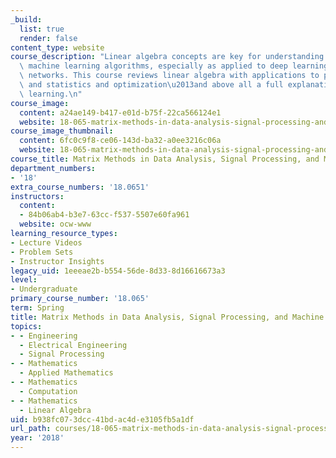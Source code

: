 ```yaml
---
_build:
  list: true
  render: false
content_type: website
course_description: "Linear algebra concepts are key for understanding and creating\
  \ machine learning algorithms, especially as applied to deep learning and neural\
  \ networks. This course reviews linear algebra with applications to probability\
  \ and statistics and optimization\u2013and above all a full explanation of deep\
  \ learning.\n"
course_image:
  content: a24ae149-b417-e01d-b75f-22ca566124e1
  website: 18-065-matrix-methods-in-data-analysis-signal-processing-and-machine-learning-spring-2018
course_image_thumbnail:
  content: 6fc0c9f8-ce06-143d-ba32-a0ee3216c06a
  website: 18-065-matrix-methods-in-data-analysis-signal-processing-and-machine-learning-spring-2018
course_title: Matrix Methods in Data Analysis, Signal Processing, and Machine Learning
department_numbers:
- '18'
extra_course_numbers: '18.0651'
instructors:
  content:
  - 84b06ab4-b3e7-63cc-f537-5507e60fa961
  website: ocw-www
learning_resource_types:
- Lecture Videos
- Problem Sets
- Instructor Insights
legacy_uid: 1eeeae2b-b554-56de-8d33-8d16616673a3
level:
- Undergraduate
primary_course_number: '18.065'
term: Spring
title: Matrix Methods in Data Analysis, Signal Processing, and Machine Learning
topics:
- - Engineering
  - Electrical Engineering
  - Signal Processing
- - Mathematics
  - Applied Mathematics
- - Mathematics
  - Computation
- - Mathematics
  - Linear Algebra
uid: b938fc07-3dcc-41bd-ac4d-e3105fb5a1df
url_path: courses/18-065-matrix-methods-in-data-analysis-signal-processing-and-machine-learning-spring-2018
year: '2018'
---
```

